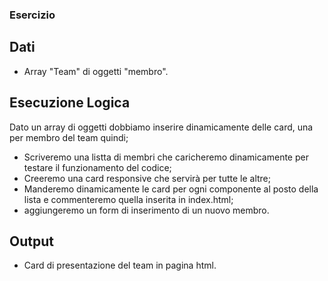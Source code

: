 ### Esercizio

## Dati
- Array "Team" di oggetti "membro".

## Esecuzione Logica
 Dato un array di oggetti dobbiamo inserire dinamicamente delle card, una per membro del team quindi;
- Scriveremo una listta di membri che caricheremo dinamicamente per testare il funzionamento del codice;
- Creeremo una card responsive che servirà per tutte le altre;
- Manderemo dinamicamente le card per ogni componente al posto della lista e commenteremo quella inserita in index.html;
- aggiungeremo un form di inserimento di un nuovo membro. 

## Output
- Card di presentazione del team in pagina html.
